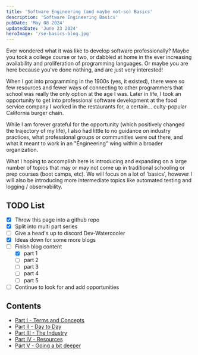 ```yaml
---
title: 'Software Engineering (and maybe not-so) Basics'
description: 'Software Engineering Basics'
pubDate: 'May 08 2024'
updatedDate: 'June 23 2024'
heroImage: '/se-basics-blog.jpg'
---
```


Ever wondered what it was like to develop software professionally? Maybe you took a college course or two, or dabbled at home in the ever increasing availability and proliferation of programming languages. Or maybe you are here because you've done nothing, and are just very interested! 

When I got into programming in the 1900s (yes, it existed), there were so few resources and fewer ways of connecting to other programmers that school was really the only option at the age I was. Later in life, I took an opportunity to get into professional software development at the food service company I worked in the restaurants for, a certain... culty-popular California burger chain. 

While I am forever grateful for the opportunity (which positively changed the trajectory of my life), I also had little to no guidance on industry practices, what professional groups or communities were out there, and what it meant to work in an "Engineering" wing within a broader organization.

What I hoping to accomplish here is introducing and expanding on a large number of topics that may or may not come up in traditional schooling or prep courses (boot camps, etc). We will focus on a lot of 'basics', however I will also be introducing more intermediate topics like automated testing and logging / observability.

## TODO List
- [X] Throw this page into a github repo
- [X] Split into multi part series
- [ ] Give a head's up to discord Dev-Watercooler
- [X] Ideas down for some more blogs
- [ ] Finish blog content
    - [X] part 1
    - [ ] part 2
    - [ ] part 3
    - [ ] part 4
    - [ ] part 5
- [ ] Continue to look for and add opportunities

## Contents
- [Part I - Terms and Concepts](/blog/seb-pt1)
- [Part II - Day to Day](/blog/seb-pt2)
- [Part III - The Industry](/blog/seb-pt3)
- [Part IV - Resources](/blog/seb-pt4)
- [Part V - Going a bit deeper](/blog/seb-pt5)